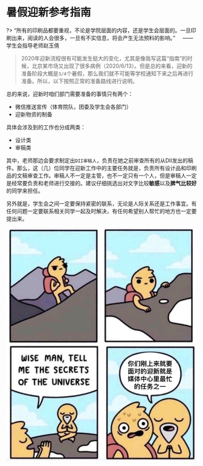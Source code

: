 
# 暑假迎新参考指南

?> “所有的印刷品都要重视，不论是学院层面的内容，还是学生会层面的。一旦印刷出来，阅读的人会很多，一旦有不实信息，将会产生无法预料的影响。”
&nbsp;&nbsp;&nbsp;&nbsp;——学生会指导老师赵玉倩

> 2020年迎新流程很有可能发生挺大的变化，尤其是像我写这篇“指南”的时候，北京某市场又出现了很多病例（2020/6/13）。但是总的来看，迎新的准备阶段大概是`3/4`个暑假，那么我们就不可能等学校通知下来之后再进行准备。所以，以下按照正常的准备路线进行说明。

总的来说，迎新时咱们部门需要准备的事情只有两个：

- 微信推送宣传（体育院队，团委及学生会各部门）
- 迎新物资的制备

具体会涉及到的工作也分成两类：
- 设计类
- 审稿类

其中，老师那边会要求制定出`DII审稿人`，负责在她之前审查所有的从DII发出的稿件。那么，这（几）位同学在迎新工作中的主要任务就是，负责所有设计品和印刷品的文稿审查工作。审稿人不一定是主管，也不一定只有一个人，但是审稿人一定是经常要负责和老师进行交接的。建议仔细挑选出对文字比较**敏感**以及**脾气比较好**的同学来担任。

另外就是，学生会之间一定要保持紧密的联系，无论是人际关系还是工作事宜。有任何问题一定要联系相关同学一起及时解决，有任何希望别人帮忙的地方也一定要提出来。



<center>

![logo](https://raw.githubusercontent.com/lcxrocks/StudentsWork/master/docs/IMG_0681.JPG ':size=500%') 

</center>